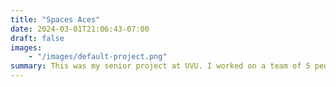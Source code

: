 ```yaml
---
title: "Spaces Aces"
date: 2024-03-01T21:06:43-07:00
draft: false
images:
    - "/images/default-project.png"
summary: This was my senior project at UVU. I worked on a team of 5 people to develop an MVP of an arena space dog-fighting game. Our team got first place at the Digital Media Showcase at UVU in 2022.
---
```


